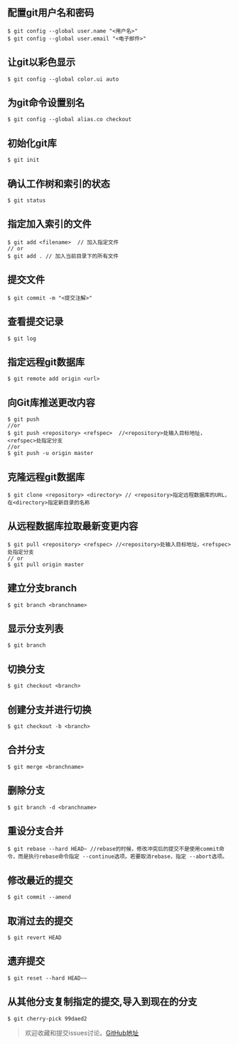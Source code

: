 ## 配置git用户名和密码

```shell
$ git config --global user.name "<用户名>"
$ git config --global user.email "<电子邮件>"
```

## 让git以彩色显示

```shell
$ git config --global color.ui auto 
```

## 为git命令设置别名

```shell
$ git config --global alias.co checkout
```

## 初始化git库

```shell
$ git init
```

## 确认工作树和索引的状态

```shell
$ git status
```

## 指定加入索引的文件

```shell
$ git add <filename>  // 加入指定文件
// or
$ git add . // 加入当前目录下的所有文件
```

## 提交文件

```shell
$ git commit -m "<提交注解>"
```

## 查看提交记录

```shell
$ git log
```

## 指定远程git数据库

```shell
$ git remote add origin <url>
```


## 向Git库推送更改内容

```shell
$ git push
//or
$ git push <repository> <refspec>  //<repository>处输入目标地址，<refspec>处指定分支
//or
$ git push -u origin master
```

## 克隆远程git数据库

```shell
$ git clone <repository> <directory> // <repository>指定远程数据库的URL，在<directory>指定新目录的名称
```

## 从远程数据库拉取最新变更内容

```shell
$ git pull <repository> <refspec> //<repository>处输入目标地址，<refspec>处指定分支
// or
$ git pull origin master
```

## 建立分支branch

```shell
$ git branch <branchname>
```

## 显示分支列表

```shell
$ git branch
```

## 切换分支

```shell
$ git checkout <branch>
```

## 创建分支并进行切换

```shell
$ git checkout -b <branch>
```

## 合并分支

```shell
$ git merge <branchname>
```

## 删除分支

```shell
$ git branch -d <branchname>
```

## 重设分支合并

```shell
$ git rebase --hard HEAD~ //rebase的时候，修改冲突后的提交不是使用commit命令，而是执行rebase命令指定 --continue选项。若要取消rebase，指定 --abort选项。
```

## 修改最近的提交

```shell
$ git commit --amend
```

## 取消过去的提交

```shell
$ git revert HEAD
```

## 遗弃提交

```shell
$ git reset --hard HEAD~~
```

## 从其他分支复制指定的提交,导入到现在的分支

```shell
$ git cherry-pick 99daed2
```

> 欢迎收藏和提交issues讨论。[GitHub地址](https://github.com/kinm/kinm.github.io/issues)
